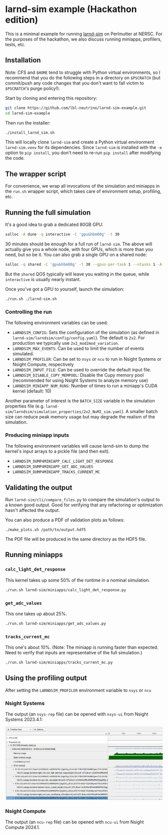 # larnd-sim example (Hackathon edition)

This is a minimal example for running [larnd-sim](https://github.com/DUNE/larnd-sim) on Perlmutter at NERSC. For the purposes of the hackathon, we also discuss running miniapps, profilers, tests, etc.

## Installation

Note: CFS and `$HOME` tend to struggle with Python virtual environments, so I recommend that you do the following steps in a directory on `$PSCRATCH` (but commit/push any code changes that you don't want to fall victim to `$PSCRATCH`'s purge policy!).

Start by cloning and entering this repository:

``` bash
git clone https://github.com/lbl-neutrino/larnd-sim-example.git
cd larnd-sim-example
```

Then run the installer:

``` bash
./install_larnd_sim.sh
```

This will locally clone `larnd-sim` and create a Python virtual environment `larnd-sim.venv` for its dependencies. Since `larnd-sim` is installed with the `-e` option to `pip install`, you don't need to re-run `pip install` after modifying the code.

## The wrapper script

For convenience, we wrap all invocations of the simulation and miniapps in the `run.sh` wrapper script, which takes care of environment setup, profiling, etc.

## Running the full simulation

It's a good idea to grab a dedicated 80GB GPU:

``` bash
salloc -A dune -q interactive -C 'gpu&hbm80g' -t 30
```

30 minutes should be enough for a full run of `larnd-sim`. The above will actually give you a whole node, with four GPUs, which is more than you need, but so be it. You can also grab a single GPU on a shared node:


``` bash
salloc -q shared -C 'gpu&hbm80g' -t 30 --gpus-per-task 1 --ntasks 1 -A dune_g
```

But the `shared` QOS typically will leave you waiting in the queue, while `interactive` is usually nearly instant.

Once you've got a GPU to yourself, launch the simulation:

``` bash
./run.sh ./larnd-sim.sh
```

### Controlling the run

The following environment variables can be used:

- `LARNDSIM_CONFIG`: Sets the configuration of the simulation (as defined in `larnd-sim/larndsim/config/config.yaml`). The default is `2x2`. For production we typically use `2x2_mod2mod_variation`.
- `LARNDSIM_MAX_EVENTS`: Can be used to limit the number of events simulated.
- `LARNDSIM_PROFILER`: Can be set to `nsys` or `ncu` to run in Nsight Systems or Nsight Compute, respectively
- `LARNDSIM_INPUT_FILE`: Can be used to override the default input file.
- `LARNDSIM_DISABLE_CUPY_MEMPOOL`: Disable the Cupy memory pool (recommended for using Nsight Systems to analyze memory use)
- `LARNDSIM_MINIAPP_NUM_RUNS`: Number of times to run a miniapp's CUDA kernel (default: 10)

Another parameter of interest is the `BATCH_SIZE` variable in the simulation properties file (e.g. `larnd-sim/larndsim/simulation_properties/2x2_NuMI_sim.yaml`). A smaller batch size can reduce peak memory usage but may degrade the realism of the simulation.

### Producing miniapp inputs

The following environment variables will cause larnd-sim to dump the kernel's input arrays to a pickle file (and then exit).

- `LARNDSIM_DUMP4MINIAPP_CALC_LIGHT_DET_RESPONSE`
- `LARNDSIM_DUMP4MINIAPP_GET_ADC_VALUES`
- `LARNDSIM_DUMP4MINIAPP_TRACKS_CURRENT_MC`

## Validating the output

Run `larnd-sim/cli/compare_files.py` to compare the simulation's output to a known good output. Good for verifying that any refactoring or optimization hasn't affected the output.

You can also produce a PDF of validation plots as follows:

```
./make_plots.sh /path/to/output.hdf5
```

The PDF file will be produced in the same directory as the HDF5 file.

## Running miniapps

### `calc_light_det_response`

This kernel takes up some 50% of the runtime in a nominal simulation.

``` bash
./run.sh larnd-sim/miniapps/calc_light_det_response.py
```

### `get_adc_values`

This one takes up about 25%.

``` bash
./run.sh larnd-sim/miniapps/get_adc_values.py
```

### `tracks_current_mc`

This one's about 10%. (Note: The miniapp is running faster than expected. Need to verify that inputs are representative of the full simulation.)

``` bash
./run.sh larnd-sim/miniapps/tracks_current_mc.py
```

## Using the profiling output

After setting the `LARNDSIM_PROFILER` environment variable to `nsys` or `ncu`

### Nsight Systems

The output (an `nsys-rep` file) can be opened with `nsys-ui` from Nsight Systems 2023.4.1:

![NSight Systems screenshot](assets/nsight_systems.png)

### Nsight Compute

The output (an `ncu-rep` file) can be opened with `ncu-ui` from Nsight Compute 2024.1.

